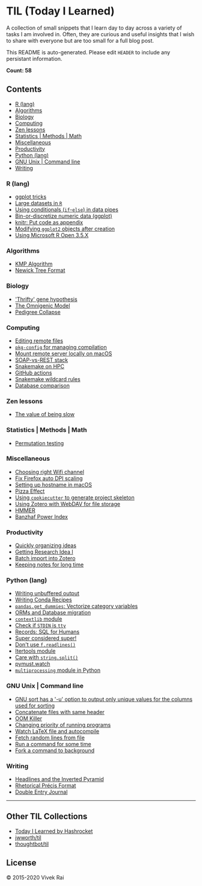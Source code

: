 # TIL (Today I Learned)

A collection of small snippets that I learn day to day across a variety of tasks I am
involved in. Often, they are curious and useful insights that I wish to share with
everyone but are too small for a full blog post.

This README is auto-generated. Please edit `HEADER` to include any persistant information.

**Count: 58**

## Contents
* [R (lang)](#r-(lang))
* [Algorithms](#algorithms)
* [Biology](#biology)
* [Computing](#computing)
* [Zen lessons](#zen-lessons)
* [Statistics | Methods | Math](#statistics--methods--math)
* [Miscellaneous](#miscellaneous)
* [Productivity](#productivity)
* [Python (lang)](#python-(lang))
* [GNU Unix | Command line](#gnu-unix--command-line)
* [Writing](#writing)

### R (lang)
* [ggplot tricks](R/ggplot-tricks.md)
* [Large datasets in `R`](R/r-large-data.md)
* [Using conditionals (`if`-`else`) in data pipes](R/using-conditionals-(`if`-`else`)-in-data-pipes.md)
* [Bin-or-discretize numeric data (ggplot)](R/bin-or-discretize-numeric-data-(ggplot).md)
* [knitr: Put code as appendix](R/knitr:-put-code-as-appendix.md)
* [Modifying `ggplot2` objects after creation](R/modifying-ggplot2-objects-after-creation.md)
* [Using Microsoft R Open 3.5.X](R/using-microsoft-r-open-3.5.x.md)

### Algorithms
* [KMP Algorithm](algorithms/kmp-matcher.md)
* [Newick Tree Format](algorithms/newick-tree-format.md)

### Biology
* ['Thrifty' gene hypothesis](biology/'thrifty'-gene-hypothesis.md)
* [The Omnigenic Model](biology/the-omnigenic-model.md)
* [Pedigree Collapse](biology/pedigree-collapse.md)

### Computing
* [Editing remote files](computing/editing-remote-file.md)
* [`pkg-config` for managing compilation](computing/pkg-config-for-compilation.md)
* [Mount remote server locally on macOS](computing/mount-remote-server-locally-on-macos.md)
* [SOAP-vs-REST stack](computing/SOAP-vs-REST.md)
* [Snakemake on HPC](computing/snakemake-on-hpc.md)
* [GitHub actions](computing/github-actions.md)
* [Snakemake wildcard rules](computing/snakemake-wildcard-rules.md)
* [Database comparison](computing/databases.md)

### Zen lessons
* [The value of being slow](lessons/the-value-of-being-slow.md)

### Statistics | Methods | Math
* [Permutation testing](math/permutation-testing.md)

### Miscellaneous
* [Choosing right Wifi channel](misc/choosing-wifi-channel.md)
* [Fix Firefox auto DPI scaling](misc/fix-firefox-auto-dpi-scaling.md)
* [Setting up hostname in macOS](misc/setting-up-hostname-in-macos.md)
* [Pizza Effect](misc/pizza-effect.md)
* [Using `cookiecutter` to generate project skeleton](misc/cookiecutter-skeleton.md)
* [Using Zotero with WebDAV for file storage](misc/zotero-webdav-setup.md)
* [HMMER](misc/hmmer.md)
* [Banzhaf Power Index](misc/banzhaf-index.md)

### Productivity
* [Quickly organizing ideas](productivity/quickly-organizing-ideas.md)
* [Getting Research Idea I](productivity/getting-research-idea-i.md)
* [Batch import into Zotero](productivity/batch-import-into-zotero.md)
* [Keeping notes for long time](productivity/keeping-notes-for-long-time.md)

### Python (lang)
* [Writing unbuffered output](python/unbuffered-output.md)
* [Writing Conda Recipes](python/conda-recipes.md)
* [`pandas.get_dummies`: Vectorize category variables](python/pandas-get-dummies.md)
* [ORMs and Database migration](python/sql-orm.md)
* [`contextlib` module](python/contextlib-with.md)
* [Check if `STDIN` is `tty`](python/checking-if-STDIN-is-tty.md)
* [Records: SQL for Humans](python/records-sql.md)
* [Super considered super!](python/super-talk.md)
* [Don't use `f.readlines()`](python/dont-use-readlines.md)
* [Itertools module](python/itertools-module.md)
* [Care with `string.split()`](python/care-with-string-split.md)
* [pymust.watch](python/pymust-watch.md)
* [`multiprocessing` module in Python](python/optimize-pandas-mp.md)

### GNU Unix | Command line
* [GNU sort has a '-u' option to output only unique values for the  columns used for sorting](unix/sort-and-deduplicate-on-specific-columns.md)
* [Concatenate files with same header](unix/concatenate-files-with-same-header.md)
* [OOM Killer](unix/oom-killer.md)
* [Changing priority of running programs](unix/ionicing-programs.md)
* [Watch LaTeX file and autocompile](unix/watch-compile-latex.md)
* [Fetch random lines from file](unix/random-lines.md)
* [Run a command for some time](unix/timeout.md)
* [Fork a command to background](unix/fork-to-bg.md)

### Writing
* [Headlines and the Inverted Pyramid](writing/inverted-pyramid.md)
* [Rhetorical Précis Format](writing/rhetorical-precis-format.md)
* [Double Entry Journal](writing/double-entry-journal.md)

---

## Other TIL Collections
* [Today I Learned by Hashrocket](https://til.hashrocket.com)
* [jwworth/til](https://github.com/jwworth/til)
* [thoughtbot/til](https://github.com/thoughtbot/til)

## License
© 2015-2020 Vivek Rai
